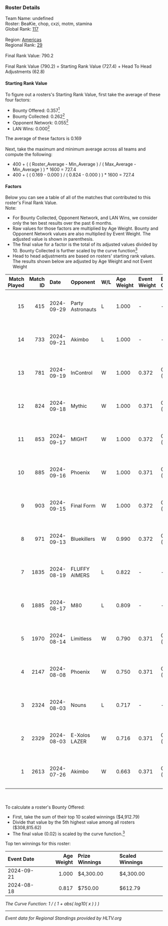 ### Roster Details<br />
Team Name: undefined<br />
Roster: BeaKie, chop, cxzi, motm, stamina<br />
Global Rank: [117](../../standings_global_2024_10_15.md)<br />
<br />
Region: [Americas]( ../../standings_americas_2024_10_15.md)<br />
Regional Rank: [29]( ../../standings_americas_2024_10_15.md)<br />
<br />
Final Rank Value:  790.2<br />
<br />
Final Rank Value (790.2) = Starting Rank Value (727.4) + Head To Head Adjustments (62.8)<br />

#### Starting Rank Value<br />
To figure out a rosters's Starting Rank Value, first take the average of these four factors:<br />
- Bounty Offered: 0.357[<sup>1</sup>](#table2)
- Bounty Collected: 0.262[<sup>2</sup>](#table1)
- Opponent Network: 0.055[<sup>2</sup>](#table1)
- LAN Wins: 0.000[<sup>2</sup>](#table1)

The average of these factors is 0.169<br />
<br />
Next, take the maximum and minimum average across all teams and compute the following:<br />
- 400 + ( ( Roster_Average - Min_Average ) / ( Max_Average - Min_Average ) ) * 1600 = 727.4
- 400 + ( ( 0.169 - 0.000 ) / ( 0.824 - 0.000 ) ) * 1600 = 727.4


#### Factors<br />
Below you can see a table of all of the matches that contributed to this roster's Final Rank Value.<br />
Note:<br />

- For Bounty Collected, Opponent Network, and LAN Wins, we consider only the ten best results over the past 6 months.
- Raw values for those factors are multiplied by Age Weight. Bounty and Opponent Network values are also multiplied by Event Weight. The adjusted value is shown in parenthesis.
- The final value for a factor is the total of its adjusted values divided by 10. Bounty Collected is further scaled by the curve function[<sup>3</sup>](#curveFunction)
- Head to head adjustments are based on rosters' starting rank values. The results shown below are adjusted by Age Weight and not Event Weight
<span id="table1"></span><br />


| Match Played | Match ID | Date       | Opponent         | W/L | Age Weight | Event Weight | Bounty Collected | Opponent Network | LAN Wins  | H2H Adj. | Roster                              |
| -: | -: | :- | :- | :- | :- | :- | :- | :- | :- | -: | :- |
|           15 |      415 | 2024-09-29 | Party Astronauts | L   | 1.000      | -            | -                | -                | -         |   -10.26 | BeaKie, chop, cxzi, motm, stamina   |
|           14 |      733 | 2024-09-21 | Akimbo           | L   | 1.000      | -            | -                | -                | -         |   -14.54 | BeaKie, chop, CLASIA, motm, stamina |
|           13 |      781 | 2024-09-19 | InControl        | W   | 1.000      | 0.372        | 0.011 (0.004)    | 0.142 (0.053)    | 0 (0.000) |     9.86 | BeaKie, chop, CLASIA, motm, stamina |
|           12 |      824 | 2024-09-18 | Mythic           | W   | 1.000      | 0.371        | 0.004 (0.002)    | 0.260 (0.096)    | 0 (0.000) |    12.42 | BeaKie, chop, CLASIA, motm, stamina |
|           11 |      853 | 2024-09-17 | MIGHT            | W   | 1.000      | 0.372        | 0.006 (0.002)    | 0.067 (0.025)    | 0 (0.000) |    11.36 | BeaKie, chop, CLASIA, motm, stamina |
|           10 |      885 | 2024-09-16 | Phoenix          | W   | 1.000      | 0.371        | 0.002 (0.001)    | 0.139 (0.052)    | 0 (0.000) |    10.89 | BeaKie, chop, CLASIA, motm, stamina |
|            9 |      903 | 2024-09-15 | Final Form       | W   | 1.000      | 0.372        | 0.005 (0.002)    | 0.148 (0.055)    | 0 (0.000) |    10.97 | BeaKie, chop, CLASIA, motm, stamina |
|            8 |      971 | 2024-09-13 | Bluekillers      | W   | 0.990      | 0.372        | 0.002 (0.001)    | 0.000 (0.000)    | 0 (0.000) |     6.84 | BeaKie, chop, CLASIA, motm, stamina |
|            7 |     1835 | 2024-08-19 | FLUFFY AIMERS    | L   | 0.822      | -            | -                | -                | -         |   -11.93 | BeaKie, chop, CLASIA, motm, stamina |
|            6 |     1885 | 2024-08-17 | M80              | L   | 0.809      | -            | -                | -                | -         |    -0.95 | BeaKie, chop, CLASIA, motm, stamina |
|            5 |     1970 | 2024-08-14 | Limitless        | W   | 0.790      | 0.371        | 0.007 (0.002)    | 0.290 (0.085)    | 0 (0.000) |    13.48 | BeaKie, chop, CLASIA, motm, stamina |
|            4 |     2147 | 2024-08-08 | Phoenix          | W   | 0.750      | 0.371        | 0.002 (0.001)    | 0.139 (0.039)    | 0 (0.000) |     9.33 | BeaKie, chop, CLASIA, motm, stamina |
|            3 |     2324 | 2024-08-03 | Nouns            | L   | 0.717      | -            | -                | -                | -         |    -2.71 | BeaKie, chop, CLASIA, motm, stamina |
|            2 |     2329 | 2024-08-03 | E-Xolos LAZER    | W   | 0.716      | 0.371        | 0.005 (0.001)    | 0.442 (0.117)    | 0 (0.000) |    13.56 | BeaKie, chop, CLASIA, motm, stamina |
|            1 |     2613 | 2024-07-26 | Akimbo           | W   | 0.663      | 0.371        | 0.000 (0.000)    | 0.103 (0.025)    | 0 (0.000) |     4.50 | BeaKie, chop, CLASIA, motm, stamina |

<br />
<span id="table2"></span><br />
To calculate a roster's Bounty Offered:<br />

- First, take the sum of their top 10 scaled winnings ($4,912.79)
- Divide that value by the 5th highest value among all rosters ($308,815.62)
- The final value (0.02) is scaled by the curve function.[<sup>3</sup>](#curveFunction)

Top ten winnings for this roster:<br />

| Event Date | Age Weight | Prize Winnings | Scaled Winnings |
| :- | -: | :- | :- |
| 2024-09-21 |      1.000 | $4,300.00      | $4,300.00       |
| 2024-08-18 |      0.817 | $750.00        | $612.79         |


<span id="curveFunction"></span>_The Curve Function: 1 / ( 1 + abs( log10( x ) ) )_<br />

---
_Event data for Regional Standings provided by HLTV.org_<br />
